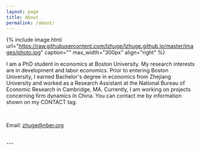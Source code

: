 ```yaml
---
layout: page
title: About
permalink: /about/
---
```


{% include image.html url="https://raw.githubusercontent.com/lzhuge/lzhuge.github.io/master/images/photo.jpg" caption="" max_width="300px" align="right" %}

I am a PhD student in economics at Boston University. My research interests are in development and labor economics. Prior to entering Boston University, I earned Bachelor's degree in economics from Zhejiang University and worked as a Research Assistant at the National Bureau of Economic Research in Cambridge, MA. Currently, I am working on projects concerning firm dynamics in China. You can contact me by information shown on my CONTACT tag.

<br />

Email: [zhuge@nber.org]

[zhuge@nber.org]: mailto:zhuge@nber.org

<br />
---
